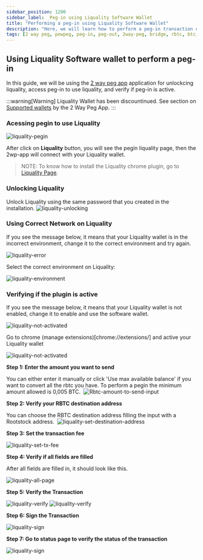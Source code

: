 ```yaml
---
sidebar_position: 1200
sidebar_label:  Peg-in using Liquality Software Wallet
title: "Performing a peg-in using Liquality Software Wallet"
description: "Here, we will learn how to perform a peg-in transaction using the Liquality Software Wallet."
tags: [2 way peg, powpeg, peg-in, peg-out, 2way-peg, bridge, rbtc, btc, testnet, mainnet, trezor, liquality, leger, guide, setup, integrate, use]
---
```



## Using Liquality Software wallet to perform a peg-in

In this guide, we will be using the [2 way peg app](https://app.2wp.rootstock.io/) application for unlockcing liquality, access peg-in to use liquality, and verify if peg-in is active.

:::warning[Warning]
Liquality Wallet has been discountinued. See section on [Supported wallets](/resources/guides/two-way-peg-app/advanced-operations/supported-wallets) by the 2 Way Peg App.
:::

### Acessing pegin to use Liquality

![liquality-pegin](/img/resources/two-way-peg-app/liquality/pegin/1.png)

After click on **Liquality** button, you will see the pegin liquality page, then the 2wp-app will connect with your Liquality wallet.

> NOTE: To know how to install the Liquality chrome plugin, go to [Liquality Page](https://liquality.io/).

### Unlocking Liquality

Unlock Liquality using the same password that you created in the installation.
![liquality-unlocking](/img/resources/two-way-peg-app/liquality/pegin/7.png)

### Using Correct Network on Liquality

If you see the message below, it means that your Liquality wallet is in the incorrect environment, change it to the correct environment and try again.

![liquality-error](/img/resources/two-way-peg-app/liquality/pegin/3.png)

Select the correct environment on Liquality:

![liquality-environment](/img/resources/two-way-peg-app/liquality/pegin/4.png)

### Verifying if the plugin is active

If you see the message below, it means that your Liquality wallet is not enabled, change it to enable and use the software wallet.

![liquality-not-activated](/img/resources/two-way-peg-app/liquality/pegin/5.png)

Go to chrome (manage extensions)[chrome://extensions/] and active your Liquality wallet

![liquality-not-activated](/img/resources/two-way-peg-app/liquality/pegin/6.png)

**Step 1: Enter the amount you want to send**

You can either enter it manually or click 'Use max available balance' if you want to convert all the rbtc you have. To perform a pegin the minimum amount allowed is 0,005 BTC.
​
![Rbtc-amount-to-send-input](/img/resources/two-way-peg-app/liquality/pegin/8.png)

**Step 2: Verify your RBTC destination address**

You can choose the RBTC destination address filling the input with a Rootstock address.
​
![liquality-set-destination-address](/img/resources/two-way-peg-app/liquality/pegin/9a.png)

**Step 3: Set the transaction fee**

![liquality-set-tx-fee](/img/resources/two-way-peg-app/liquality/pegin/10.png)

**Step 4: Verify if all fields are filled**

After all fields are filled in, it should look like this.

![liquality-all-page](/img/resources/two-way-peg-app/liquality/pegin/11.png)

**Step 5: Verify the Transaction**

![liquality-verify](/img/resources/two-way-peg-app/liquality/pegin/confirm-details.png)
![liquality-verify](/img/resources/two-way-peg-app/liquality/pegin/summary.png)

**Step 6: Sign the Transaction**

![liquality-sign](/img/resources/two-way-peg-app/liquality/pegin/sign.png)

**Step 7: Go to status page to verify the status of the transaction**

![liquality-sign](/img/resources/two-way-peg-app/liquality/pegin/summary.png)
